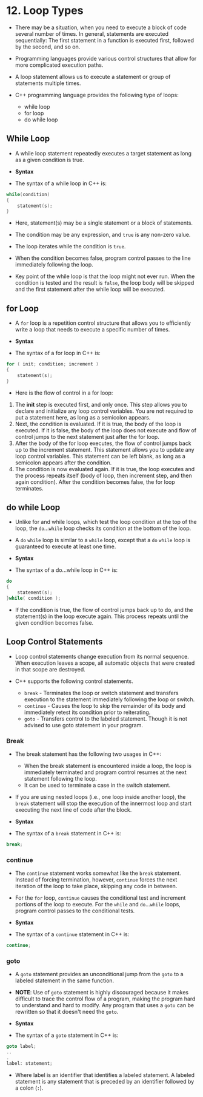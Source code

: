 # 12. Loop Types

- There may be a situation, when you need to execute a block of code several number of times. In general, statements are executed sequentially: The first statement in a function is executed first, followed by the second, and so on.
- Programming languages provide various control structures that allow for more complicated execution paths.
- A loop statement allows us to execute a statement or group of statements multiple times.

- C++ programming language provides the following type of loops:
	- while loop
	- for loop
	- do while loop
## While Loop

- A while loop statement repeatedly executes a target statement as long as a given condition is true.

- **Syntax**
- The syntax of a while loop in C++ is:
```cpp
while(condition)
{
	statement(s);
}
```

- Here, statement(s) may be a single statement or a block of statements.
- The condition may be any expression, and `true` is any non-zero value.
- The loop iterates while the condition is `true`.
- When the condition becomes false, program control passes to the line immediately following the loop.

- Key point of the while loop is that the loop might not ever run. When the condition is tested and the result is `false`, the loop body will be skipped and the first statement after the while loop will be executed.
## for Loop

- A `for` loop is a repetition control structure that allows you to efficiently write a loop that needs to execute a specific number of times.

- **Syntax**
- The syntax of a for loop in C++ is:
```cpp
for ( init; condition; increment )
{
	statement(s);
}
```

- Here is the flow of control in a for loop:
1. The **init** step is executed first, and only once. This step allows you to declare and initialize any loop control variables. You are not required to put a statement here, as long as a semicolon appears.
2. Next, the condition is evaluated. If it is true, the body of the loop is executed. If it is false, the body of the loop does not execute and flow of control jumps to the next statement just after the for loop.
3. After the body of the for loop executes, the flow of control jumps back up to the increment statement. This statement allows you to update any loop control variables. This statement can be left blank, as long as a semicolon appears after the condition.
4. The condition is now evaluated again. If it is true, the loop executes and the process repeats itself (body of loop, then increment step, and then again condition). After the condition becomes false, the for loop terminates.
## do while Loop

- Unlike for and while loops, which test the loop condition at the top of the loop, the `do`...`while` loop checks its condition at the bottom of the loop.
- A `do` `while` loop is similar to a `while` loop, except that a `do` `while` loop is guaranteed to execute at least one time.

- **Syntax**
- The syntax of a do...while loop in C++ is:
```cpp
do
{
	statement(s);
}while( condition );
```

- If the condition is true, the flow of control jumps back up to do, and the  statement(s) in the loop execute again. This process repeats until the given condition becomes false.

## Loop Control Statements

- Loop control statements change execution from its normal sequence. When execution leaves a scope, all automatic objects that were created in that scope are destroyed.

- C++ supports the following control statements.
	- `break` - Terminates the loop or switch statement and transfers execution to the statement immediately following the loop or switch.
	- `continue` - Causes the loop to skip the remainder of its body and immediately retest its condition prior to reiterating.
	- `goto` - Transfers control to the labeled statement. Though it is not advised to use goto statement in your program.
### Break

- The break statement has the following two usages in C++:
	- When the break statement is encountered inside a loop, the loop is immediately terminated and program control resumes at the next statement following the loop.
	- It can be used to terminate a case in the switch statement.

- If you are using nested loops (i.e., one loop inside another loop), the `break` statement will stop the execution of the innermost loop and start executing the next line of code after the block.

- **Syntax**
- The syntax of a `break` statement in C++ is:
```cpp
break;
```
### continue

- The `continue` statement works somewhat like the `break` statement. Instead of forcing termination, however, `continue` forces the next iteration of the loop to take place, skipping any code in between.
- For the `for` loop, `continue` causes the conditional test and increment portions of the loop to execute. For the `while` and `do`...`while` loops, program control passes to the conditional tests.

- **Syntax**
- The syntax of a `continue` statement in C++ is:
```cpp
continue;
```
### goto

- A `goto` statement provides an unconditional jump from the `goto` to a labeled statement in the same function.
- **NOTE**: Use of `goto` statement is highly discouraged because it makes difficult to trace the control flow of a program, making the program hard to understand and hard to modify. Any program that uses a `goto` can be rewritten so that it doesn't need the `goto`.

- **Syntax**
- The syntax of a `goto` statement in C++ is:
```cpp
goto label;
..
.
label: statement;
```

- Where label is an identifier that identifies a labeled statement. A labeled statement is any statement that is preceded by an identifier followed by a colon (`:`).